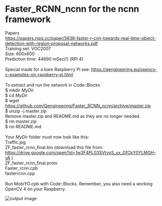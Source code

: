 # Faster_RCNN_ncnn for the ncnn framework
Papers <br/>
https://papers.nips.cc/paper/5638-faster-r-cnn-towards-real-time-object-detection-with-region-proposal-networks.pdf <br/>
Training set: VOC2007 <br/>
Size: 600x600 <br/>
Prediction time: 44890 mSec(!) (RPi 4) <br/>
<br/>
Special made for a bare Raspberry Pi see: https://qengineering.eu/opencv-c-examples-on-raspberry-pi.html <br/>
<br/>
To extract and run the network in Code::Blocks <br/>
$ mkdir *MyDir* <br/>
$ cd *MyDir* <br/>
$ wget https://github.com/Qengineering/Faster_RCNN_ncnn/archive/master.zip <br/>
$ unzip -j master.zip <br/>
Remove master.zip and README.md as they are no longer needed. <br/> 
$ rm master.zip <br/>
$ rm README.md <br/> <br/>
Your *MyDir* folder must now look like this: <br/> 
Traffic.jpg <br/>
ZF_faster_rcnn_final.bin (download this file from: https://drive.google.com/open?id=1w3F4PL03SVtvoS_ux_GfCkY0YLMGH-yA )<br/>
ZF_faster_rcnn_final.proto <br/>
Faster_rcnn.cpb <br/>
fasterrcnn.cpp <br/>
 <br/>
Run MobiYO.cpb with Code::Blocks. Remember, you also need a working OpenCV 4 on your Raspberry. <br/>

![output image]( https://qengineering.eu/images/Faster_rcnn_trafic.jpg )

